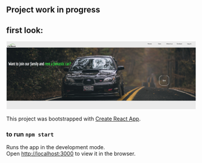 ## Project work in progress

## first look: 

![alt text](https://github.com/Raicram/CarRent/blob/master/src/Home/Components/MainContent/img/img_for_readme.png?raw=true)

This project was bootstrapped with [Create React App](https://github.com/facebook/create-react-app).

### to run `npm start`

Runs the app in the development mode.<br />
Open [http://localhost:3000](http://localhost:3000) to view it in the browser.

